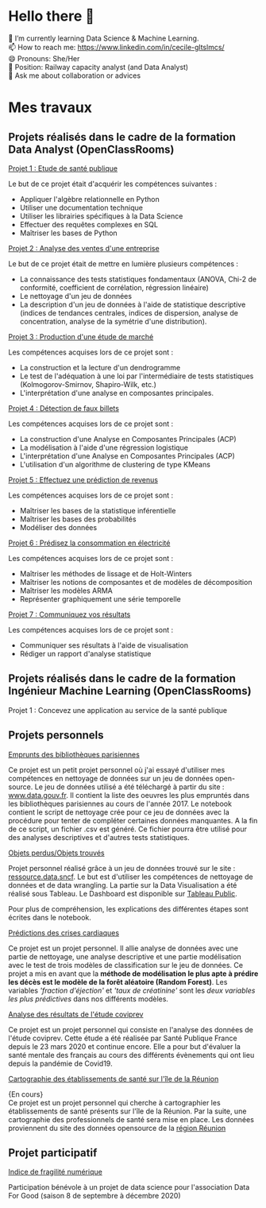 # Hello there 👋
 🌱 I’m currently learning Data Science & Machine Learning.</br>
 📫 How to reach me: https://www.linkedin.com/in/cecile-gltslmcs/ </br>
 😄 Pronouns: She/Her </br>
 🔭 Position: Railway capacity analyst (and Data Analyst) </br>
 💬 Ask me about collaboration or advices </br>
 
 
<!--
**Sylvariane/Sylvariane** is a ✨ _special_ ✨ repository because its `README.md` (this file) appears on your GitHub profile.

Here are some ideas to get you started:

- 🔭 I’m currently working on ...
- 👯 I’m looking to collaborate on ...
- 🤔 I’m looking for help with ...
- 📫 How to reach me: ...

-->
# Mes travaux

## Projets réalisés dans le cadre de la formation Data Analyst (OpenClassRooms)

[Projet 1 : Etude de santé publique](https://github.com/Sylvariane/Etude-sante-publique)

Le but de ce projet était d'acquérir les compétences suivantes : 
- Appliquer l'algèbre relationnelle en Python
- Utiliser une documentation technique
- Utiliser les librairies spécifiques à la Data Science
- Effectuer des requêtes complexes en SQL
- Maîtriser les bases de Python

[Projet 2 : Analyse des ventes d'une entreprise](https://github.com/Sylvariane/Analyse-des-ventes-d-une-entreprise)

Le but de ce projet était de mettre en lumière plusieurs compétences :

- La connaissance des tests statistiques fondamentaux (ANOVA, Chi-2 de conformité, coefficient de corrélation, régression linéaire)
- Le nettoyage d'un jeu de données
- La description d'un jeu de données à l'aide de statistique descriptive (indices de tendances centrales, indices de dispersion, analyse de concentration, analyse de la symétrie d'une distribution).


[Projet 3 : Production d'une étude de marché](https://github.com/Sylvariane/production_etude_de_marche)

Les compétences acquises lors de ce projet sont :

- La construction et la lecture d'un dendrogramme
- Le test de l'adéquation à une loi par l'intermédiaire de tests statistiques (Kolmogorov-Smirnov, Shapiro-Wilk, etc.)
- L'interprétation d'une analyse en composantes principales.

[Projet 4 : Détection de faux billets](https://github.com/Sylvariane/detection_faux_billets)


Les compétences acquises lors de ce projet sont : 
- La construction d'une Analyse en Composantes Principales (ACP)
- La modélisation à l'aide d'une régression logistique
- L'interprétation d'une Analyse en Composantes Principales (ACP)
- L'utilisation d'un algorithme de clustering de type KMeans

[Projet 5 : Effectuez une prédiction de revenus](https://github.com/Sylvariane/prediction_revenus)

Les compétences acquises lors de ce projet sont : 
- Maîtriser les bases de la statistique inférentielle
- Maîtriser les bases des probabilités
- Modéliser des données

[Projet 6 : Prédisez la consommation en électricité](https://github.com/Sylvariane/prediction_conso_electrique)

Les compétences acquises lors de ce projet sont : 
- Maîtriser les méthodes de lissage et de Holt-Winters
- Maîtriser les notions de composantes et de modèles de décomposition
- Maîtriser les modèles ARMA
- Représenter graphiquement une série temporelle

[Projet 7 : Communiquez vos résultats](https://github.com/Sylvariane/acces_education)

Les compétences acquises lors de ce projet sont : 
- Communiquer ses résultats à l'aide de visualisation
- Rédiger un rapport d'analyse statistique

## Projets réalisés dans le cadre de la formation Ingénieur Machine Learning (OpenClassRooms)

Projet 1 : Concevez une application au service de la santé publique

## Projets personnels

[Emprunts des bibliothèques parisiennes](https://github.com/Sylvariane/Nettoyage-emprunt-bibliotheque)

Ce projet est un petit projet personnel où j'ai essayé d'utiliser mes compétences en nettoyage de données sur un jeu de données open-source. Le jeu de données utilisé a été téléchargé à partir du site : www.data.gouv.fr. Il contient la liste des oeuvres les plus empruntés dans les bibliothèques parisiennes au cours de l'année 2017.
Le notebook contient le script de nettoyage crée pour ce jeu de données avec la procédure pour tenter de compléter certaines données manquantes. A la fin de ce script, un fichier .csv est généré. Ce fichier pourra être utilisé pour des analyses descriptives et d'autres tests statistiques.

[Objets perdus/Objets trouvés](https://github.com/Sylvariane/objets_trouves_sncf)

Projet personnel réalisé grâce à un jeu de données trouvé sur le site : [ressource.data.sncf](https://ressources.data.sncf.com/explore/?sort=modified). 
Le but est d'utiliser les compétences de nettoyage de données et de data wrangling. La partie sur la Data Visualisation a été réalisé sous Tableau. 
Le Dashboard est disponible sur [Tableau Public](https://public.tableau.com/profile/c.cile.guillot#!/vizhome/objets_perdus/Tableaudebord1?publish=yes).

Pour plus de compréhension, les explications des différentes étapes sont écrites dans le notebook. 

[Prédictions des crises cardiaques](https://github.com/Sylvariane/Prediction_crise_cardiaque)

Ce projet est un projet personnel. Il allie analyse de données avec une partie de nettoyage, une analyse descriptive et une partie modélisation avec le test de trois modèles de classification sur le jeu de données. Ce projet a mis en avant que la **méthode de modélisation le plus apte à prédire les décès est le modèle de la forêt aléatoire (Random Forest)**. Les variables *'fraction d'éjection'* et *'taux de créatinine'* sont les *deux variables les plus prédictives* dans nos différents modèles. 

[Analyse des résultats de l'étude coviprev](https://github.com/Sylvariane/analyse-coviprev)

Ce projet est un projet personnel qui consiste en l'analyse des données de l'étude coviprev. Cette étude a été réalisée par Santé Publique France depuis le 23 mars 2020 et continue encore. Elle a pour but d'évaluer la santé mentale des français au cours des différents évènements qui ont lieu depuis la pandémie de Covid19.

[Cartographie des établissements de santé sur l'île de la Réunion](https://github.com/Sylvariane/Dashboard_sante_reunion)

{En cours}<br>
Ce projet est un projet personnel qui cherche à cartographier les établissements de santé présents sur l'île de la Réunion. Par la suite, une cartographie des professionnels de santé sera mise en place. Les données proviennent du site des données opensource de la [région Réunion](https://data.regionreunion.com/explore/?disjunctive.theme&disjunctive.modified&disjunctive.publisher&sort=modified)

## Projet participatif

[Indice de fragilité numérique](https://github.com/Sylvariane/batch8_mednum)

Participation bénévole à un projet de data science pour l'association Data For Good (saison 8 de septembre à décembre 2020)
